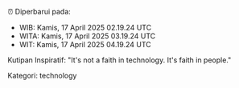 ⏰ Diperbarui pada:
- WIB: Kamis, 17 April 2025 02.19.24 UTC
- WITA: Kamis, 17 April 2025 03.19.24 UTC
- WIT: Kamis, 17 April 2025 04.19.24 UTC

Kutipan Inspiratif:
"It's not a faith in technology. It's faith in people."


Kategori: technology

